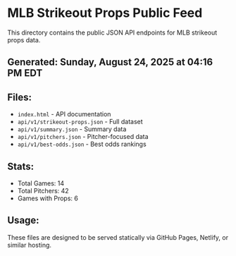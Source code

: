 # MLB Strikeout Props Public Feed

This directory contains the public JSON API endpoints for MLB strikeout props data.

## Generated: Sunday, August 24, 2025 at 04:16 PM EDT

## Files:
- `index.html` - API documentation
- `api/v1/strikeout-props.json` - Full dataset
- `api/v1/summary.json` - Summary data
- `api/v1/pitchers.json` - Pitcher-focused data  
- `api/v1/best-odds.json` - Best odds rankings

## Stats:
- Total Games: 14
- Total Pitchers: 42
- Games with Props: 6

## Usage:
These files are designed to be served statically via GitHub Pages, Netlify, or similar hosting.
